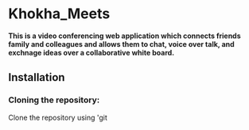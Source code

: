 # Khokha_Meets
**This is a video conferencing web application which connects friends family and colleagues and allows them to chat, voice over talk, and exchnage ideas over a collaborative white board.**

## Installation
### Cloning the repository:
Clone the repository using 'git
